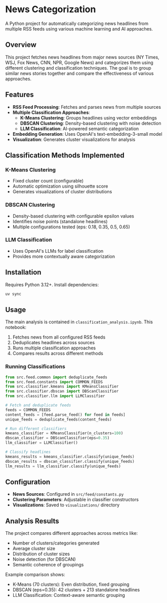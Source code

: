 # News Categorization

A Python project for automatically categorizing news headlines from multiple RSS feeds using various machine learning and AI approaches.

## Overview

This project fetches news headlines from major news sources (NY Times, WSJ, Fox News, CNN, NPR, Google News) and categorizes them using different clustering and classification techniques. The goal is to group similar news stories together and compare the effectiveness of various approaches.

## Features

- **RSS Feed Processing**: Fetches and parses news from multiple sources
- **Multiple Classification Approaches**:
  - **K-Means Clustering**: Groups headlines using vector embeddings
  - **DBSCAN Clustering**: Density-based clustering with noise detection
  - **LLM Classification**: AI-powered semantic categorization
- **Embedding Generation**: Uses OpenAI's text-embedding-3-small model
- **Visualization**: Generates cluster visualizations for analysis

## Classification Methods Implemented

### K-Means Clustering
- Fixed cluster count (configurable)
- Automatic optimization using silhouette score
- Generates visualizations of cluster distributions

### DBSCAN Clustering
- Density-based clustering with configurable epsilon values
- Identifies noise points (standalone headlines)
- Multiple configurations tested (eps: 0.18, 0.35, 0.5, 0.65)

### LLM Classification
- Uses OpenAI's LLMs for label classification
- Provides more contextually aware categorization

## Installation

Requires Python 3.12+. Install dependencies:

```bash
uv sync
```

## Usage

The main analysis is contained in `classification_analysis.ipynb`. This notebook:

1. Fetches news from all configured RSS feeds
2. Deduplicates headlines across sources
3. Runs multiple classification approaches
4. Compares results across different methods

### Running Classifications

```python
from src.feed.common import deduplicate_feeds
from src.feed.constants import COMMON_FEEDS
from src.classifier.kmeans import KMeansClassifier
from src.classifier.dbscan import DBScanClassifier
from src.classifier.llm import LLMClassifier

# Fetch and deduplicate feeds
feeds = COMMON_FEEDS
content_feeds = [feed.parse_feed() for feed in feeds]
unique_feeds = deduplicate_feeds(content_feeds)

# Run different classifiers
kmeans_classifier = KMeansClassifier(n_clusters=100)
dbscan_classifier = DBScanClassifier(eps=0.35)
llm_classifier = LLMClassifier()

# Classify headlines
kmeans_results = kmeans_classifier.classify(unique_feeds)
dbscan_results = dbscan_classifier.classify(unique_feeds)
llm_results = llm_classifier.classify(unique_feeds)
```

## Configuration

- **News Sources**: Configured in `src/feed/constants.py`
- **Clustering Parameters**: Adjustable in classifier constructors
- **Visualizations**: Saved to `visualizations/` directory

## Analysis Results

The project compares different approaches across metrics like:
- Number of clusters/categories generated
- Average cluster size
- Distribution of cluster sizes
- Noise detection (for DBSCAN)
- Semantic coherence of groupings

Example comparison shows:
- K-Means (70 clusters): Even distribution, fixed grouping
- DBSCAN (eps=0.35): 42 clusters + 213 standalone headlines
- LLM Classification: Context-aware semantic grouping